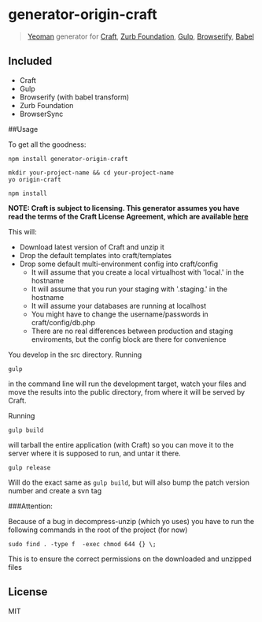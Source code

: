 # generator-origin-craft 

> [Yeoman](http://yeoman.io) generator for [Craft](http://www.buildwithcraft.com), [Zurb Foundation](http://foundation.zurb.com/), [Gulp](http://gulpjs.com/), [Browserify](http://browserify.org/), [Babel](https://babeljs.io/)


## Included

- Craft
- Gulp
- Browserify (with babel transform)
- Zurb Foundation
- BrowserSync

##Usage

To get all the goodness:
    
    npm install generator-origin-craft 

    mkdir your-project-name && cd your-project-name
    yo origin-craft
    
    npm install

**NOTE: Craft is subject to licensing. This generator assumes you have read the terms of the Craft License Agreement, which are available [here](http://buildwithcraft.com/license)**

This will:

- Download latest version of Craft and unzip it
- Drop the default templates into craft/templates
- Drop some default multi-environment config into craft/config
    - It will assume that you create a local virtualhost with 'local.' in the hostname
    - It will assume that you run your staging with '.staging.' in the hostname
    - It will assume your databases are running at localhost
    - You might have to change the username/passwords in craft/config/db.php
    - There are no real differences between production and staging enviroments, but the config block are there for convenience
    
You develop in the src directory. Running 

    gulp

in the command line will run the development target, watch your files and move the results into the public directory, from where it will be served by Craft.

Running

    gulp build
    
will tarball the entire application (with Craft) so you can move it to the server where it is supposed to run, and untar it there.

    gulp release

Will do the exact same as `gulp build`, but will also bump the patch version number and create a svn tag

###Attention:

Because of a bug in decompress-unzip (which yo uses) you have to run the following commands in the root of the project (for now)
    
    sudo find . -type f  -exec chmod 644 {} \;

This is to ensure the correct permissions on the downloaded and unzipped files

## License

MIT
